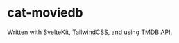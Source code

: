 # cat-moviedb

Written with SvelteKit, TailwindCSS, and using [TMDB API](https://www.themoviedb.org/).
